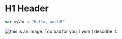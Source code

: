 # H1 Header

```javascript
var myVar = "Hello, world!"
```




![this is an image. Too bad for you, I won't describe it.](https://imgs.search.brave.com/xmpWaXh4nAhLZja30QIyQeIvvldfy-Nxup1zjmVhRuM/rs:fit:860:0:0:0/g:ce/aHR0cHM6Ly9zdGF0/aWMucXVtYXRoLmlu/L3N0YXRpYy93ZWJz/aXRlL29sZC1jZG4t/c3RhdGljL251bWJl/cnMtaW4td29yZHMv/NzItaW4td29yZHMu/cG5n)
